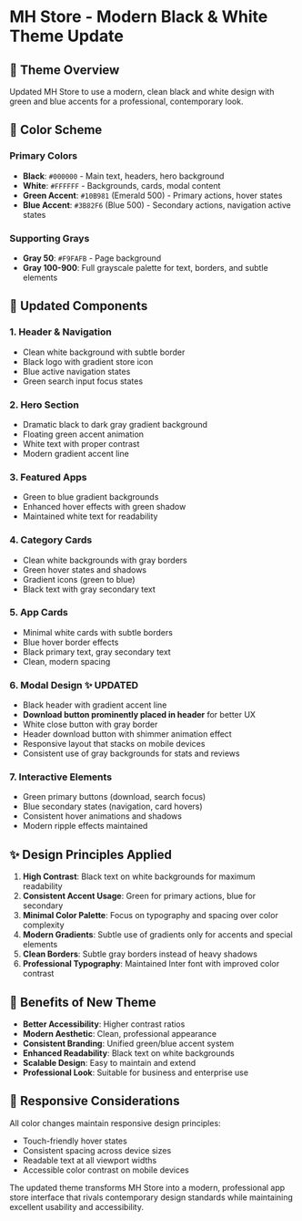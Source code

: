 # MH Store - Modern Black & White Theme Update

## 🎨 Theme Overview
Updated MH Store to use a modern, clean black and white design with green and blue accents for a professional, contemporary look.

## 🔧 Color Scheme

### Primary Colors
- **Black**: `#000000` - Main text, headers, hero background
- **White**: `#FFFFFF` - Backgrounds, cards, modal content
- **Green Accent**: `#10B981` (Emerald 500) - Primary actions, hover states
- **Blue Accent**: `#3B82F6` (Blue 500) - Secondary actions, navigation active states

### Supporting Grays
- **Gray 50**: `#F9FAFB` - Page background
- **Gray 100-900**: Full grayscale palette for text, borders, and subtle elements

## 🎯 Updated Components

### 1. **Header & Navigation**
- Clean white background with subtle border
- Black logo with gradient store icon
- Blue active navigation states
- Green search input focus states

### 2. **Hero Section**
- Dramatic black to dark gray gradient background
- Floating green accent animation
- White text with proper contrast
- Modern gradient accent line

### 3. **Featured Apps**
- Green to blue gradient backgrounds
- Enhanced hover effects with green shadow
- Maintained white text for readability

### 4. **Category Cards**
- Clean white backgrounds with gray borders
- Green hover states and shadows
- Gradient icons (green to blue)
- Black text with gray secondary text

### 5. **App Cards**
- Minimal white cards with subtle borders
- Blue hover border effects
- Black primary text, gray secondary text
- Clean, modern spacing

### 6. **Modal Design** ✨ **UPDATED**
- Black header with gradient accent line
- **Download button prominently placed in header** for better UX
- White close button with gray border  
- Header download button with shimmer animation effect
- Responsive layout that stacks on mobile devices
- Consistent use of gray backgrounds for stats and reviews

### 7. **Interactive Elements**
- Green primary buttons (download, search focus)
- Blue secondary states (navigation, card hovers)
- Consistent hover animations and shadows
- Modern ripple effects maintained

## ✨ Design Principles Applied

1. **High Contrast**: Black text on white backgrounds for maximum readability
2. **Consistent Accent Usage**: Green for primary actions, blue for secondary
3. **Minimal Color Palette**: Focus on typography and spacing over color complexity
4. **Modern Gradients**: Subtle use of gradients only for accents and special elements
5. **Clean Borders**: Subtle gray borders instead of heavy shadows
6. **Professional Typography**: Maintained Inter font with improved color contrast

## 🚀 Benefits of New Theme

- **Better Accessibility**: Higher contrast ratios
- **Modern Aesthetic**: Clean, professional appearance
- **Consistent Branding**: Unified green/blue accent system
- **Enhanced Readability**: Black text on white backgrounds
- **Scalable Design**: Easy to maintain and extend
- **Professional Look**: Suitable for business and enterprise use

## 📱 Responsive Considerations

All color changes maintain responsive design principles:
- Touch-friendly hover states
- Consistent spacing across device sizes
- Readable text at all viewport widths
- Accessible color contrast on mobile devices

The updated theme transforms MH Store into a modern, professional app store interface that rivals contemporary design standards while maintaining excellent usability and accessibility.